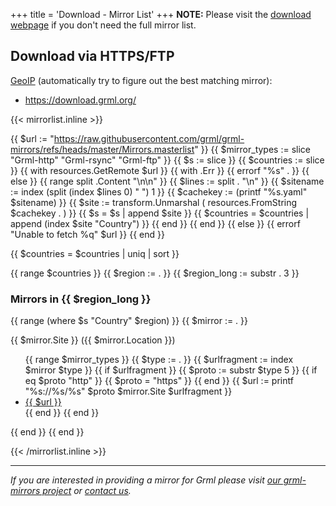 +++
title = 'Download - Mirror List'
+++
<strong>NOTE:</strong> Please visit the <a href="/download/">download webpage</a> if you don't need the full mirror list.

## Download via HTTPS/FTP

<a href="http://en.wikipedia.org/wiki/Geo_targeting">GeoIP</a> (automatically try to figure out the best matching mirror):

* <a href="https://download.grml.org/">https://download.grml.org/</a>

{{< mirrorlist.inline >}}

{{ $url := "https://raw.githubusercontent.com/grml/grml-mirrors/refs/heads/master/Mirrors.masterlist" }}
{{ $mirror_types := slice "Grml-http" "Grml-rsync" "Grml-ftp" }}
{{ $s := slice }}
{{ $countries := slice }}
{{ with resources.GetRemote $url }}
  {{ with .Err }}
    {{ errorf "%s" . }}
  {{ else }}
    {{ range split .Content "\n\n" }}
    {{ $lines := split . "\n" }}
    {{ $sitename := index (split (index $lines 0) " ") 1 }}
    {{ $cachekey := (printf "%s.yaml" $sitename) }}
    {{ $site := transform.Unmarshal ( resources.FromString $cachekey . ) }}
    {{ $s = $s | append $site }}
    {{ $countries = $countries | append (index $site "Country") }}
    {{ end }}
  {{ end }}
{{ else }}
  {{ errorf "Unable to fetch %q" $url }}
{{ end }}

{{ $countries = $countries | uniq | sort }}

{{ range $countries }}
  {{ $region := . }}
  {{ $region_long := substr . 3 }}
<h3>Mirrors in {{ $region_long }}</h3>

  {{ range (where $s "Country" $region) }}
    {{ $mirror := . }}
    <p>{{ $mirror.Site }} ({{ $mirror.Location }})</p>
    <ul>
    {{ range $mirror_types }}
      {{ $type := . }}
      {{ $urlfragment := index $mirror $type }}
      {{ if $urlfragment }}
        {{ $proto := substr $type 5 }}
        {{ if eq $proto "http" }}
        {{ $proto = "https" }}
        {{ end }}
        {{ $url := printf "%s://%s/%s" $proto $mirror.Site $urlfragment }}
    <li><a href="{{ $url }}">{{ $url }}</a></li>
      {{ end }}
    {{ end }}
    </ul>
  {{ end }}
{{ end }}

{{< /mirrorlist.inline >}}

<hr />

<p><em>If you are interested in providing a mirror for Grml please visit
<a href="https://github.com/grml/grml-mirrors">our grml-mirrors project</a>
or <a href="/contact/">contact us</a>.</em></p>
